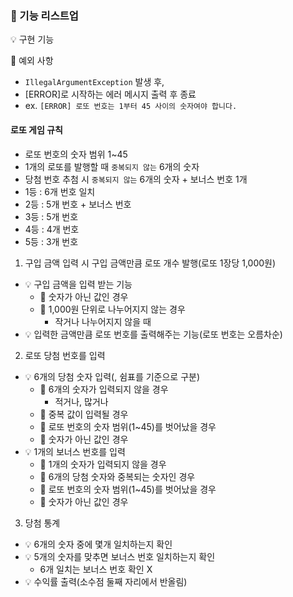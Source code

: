 ### 📌 기능 리스트업
💡 구현 기능

🚫 예외 사항
- ```IllegalArgumentException``` 발생 후, 
- [ERROR]로 시작하는 에러 메시지 출력 후 종료
- ex. ```[ERROR] 로또 번호는 1부터 45 사이의 숫자여야 합니다.```

#### 로또 게임 규칙
- 로또 번호의 숫자 범위 1~45
- 1개의 로또를 발행할 때 ```중복되지 않는``` 6개의 숫자
- 당첨 번호 추첨 시 ```중복되지 않는``` 6개의 숫자 + 보너스 번호 1개
- 1등 : 6개 번호 일치
- 2등 : 5개 번호 + 보너스 번호
- 3등 : 5개 번호
- 4등 : 4개 번호
- 5등 : 3개 번호

1. 구입 금액 입력 시 구입 금액만큼 로또 개수 발행(로또 1장당 1,000원)
- 💡 구입 금액을 입력 받는 기능
  - 🚫 숫자가 아닌 값인 경우
  - 🚫 1,000원 단위로 나누어지지 않는 경우
    - 작거나 나누어지지 않을 때
- 💡 입력한 금액만큼 로또 번호를 출력해주는 기능(로또 번호는 오름차순)

2. 로또 당첨 번호를 입력
- 💡 6개의 당첨 숫자 입력(, 쉼표를 기준으로 구분)
  - 🚫 6개의 숫자가 입력되지 않을 경우
    - 적거나, 많거나
  - 🚫 중복 값이 입력될 경우
  - 🚫 로또 번호의 숫자 범위(1~45)를 벗어났을 경우
  - 🚫 숫자가 아닌 값인 경우
- 💡 1개의 보너스 번호를 입력
  - 🚫 1개의 숫자가 입력되지 않을 경우
  - 🚫 6개의 당첨 숫자와 중복되는 숫자인 경우
  - 🚫 로또 번호의 숫자 범위(1~45)를 벗어났을 경우
  - 🚫 숫자가 아닌 값인 경우

3. 당첨 통계
- 💡 6개의 숫자 중에 몇개 일치하는지 확인
- 💡 5개의 숫자를 맞추면 보너스 번호 일치하는지 확인
  - 6개 일치는 보너스 번호 확인 X
- 💡 수익률 출력(소수점 둘째 자리에서 반올림)